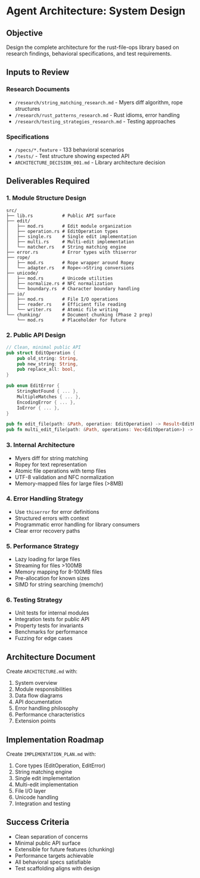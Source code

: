 # Agent Architecture: System Design

## Objective
Design the complete architecture for the rust-file-ops library based on research findings, behavioral specifications, and test requirements.

## Inputs to Review

### Research Documents
- `/research/string_matching_research.md` - Myers diff algorithm, rope structures
- `/research/rust_patterns_research.md` - Rust idioms, error handling
- `/research/testing_strategies_research.md` - Testing approaches

### Specifications
- `/specs/*.feature` - 133 behavioral scenarios
- `/tests/` - Test structure showing expected API
- `ARCHITECTURE_DECISION_001.md` - Library architecture decision

## Deliverables Required

### 1. Module Structure Design
```
src/
├── lib.rs           # Public API surface
├── edit/
│   ├── mod.rs       # Edit module organization
│   ├── operation.rs # EditOperation types
│   ├── single.rs    # Single edit implementation
│   ├── multi.rs     # Multi-edit implementation
│   └── matcher.rs   # String matching engine
├── error.rs         # Error types with thiserror
├── rope/
│   ├── mod.rs       # Rope wrapper around Ropey
│   └── adapter.rs   # Rope<->String conversions
├── unicode/
│   ├── mod.rs       # Unicode utilities
│   ├── normalize.rs # NFC normalization
│   └── boundary.rs  # Character boundary handling
├── io/
│   ├── mod.rs       # File I/O operations
│   ├── reader.rs    # Efficient file reading
│   └── writer.rs    # Atomic file writing
└── chunking/        # Document chunking (Phase 2 prep)
    └── mod.rs       # Placeholder for future
```

### 2. Public API Design
```rust
// Clean, minimal public API
pub struct EditOperation {
    pub old_string: String,
    pub new_string: String,
    pub replace_all: bool,
}

pub enum EditError {
    StringNotFound { ... },
    MultipleMatches { ... },
    EncodingError { ... },
    IoError { ... },
}

pub fn edit_file(path: &Path, operation: EditOperation) -> Result<EditResult>;
pub fn multi_edit_file(path: &Path, operations: Vec<EditOperation>) -> Result<MultiEditResult>;
```

### 3. Internal Architecture
- Myers diff for string matching
- Ropey for text representation
- Atomic file operations with temp files
- UTF-8 validation and NFC normalization
- Memory-mapped files for large files (>8MB)

### 4. Error Handling Strategy
- Use `thiserror` for error definitions
- Structured errors with context
- Programmatic error handling for library consumers
- Clear error recovery paths

### 5. Performance Strategy
- Lazy loading for large files
- Streaming for files >100MB
- Memory mapping for 8-100MB files
- Pre-allocation for known sizes
- SIMD for string searching (memchr)

### 6. Testing Strategy
- Unit tests for internal modules
- Integration tests for public API
- Property tests for invariants
- Benchmarks for performance
- Fuzzing for edge cases

## Architecture Document
Create `ARCHITECTURE.md` with:
1. System overview
2. Module responsibilities
3. Data flow diagrams
4. API documentation
5. Error handling philosophy
6. Performance characteristics
7. Extension points

## Implementation Roadmap
Create `IMPLEMENTATION_PLAN.md` with:
1. Core types (EditOperation, EditError)
2. String matching engine
3. Single edit implementation
4. Multi-edit implementation
5. File I/O layer
6. Unicode handling
7. Integration and testing

## Success Criteria
- Clean separation of concerns
- Minimal public API surface
- Extensible for future features (chunking)
- Performance targets achievable
- All behavioral specs satisfiable
- Test scaffolding aligns with design